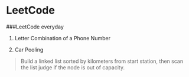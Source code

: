 # LeetCode

###LeetCode everyday

1. Letter Combination of a Phone Number

2. Car Pooling
 > Build a linked list sorted by kilometers from start station, then scan the list judge if the node is out of capacity.